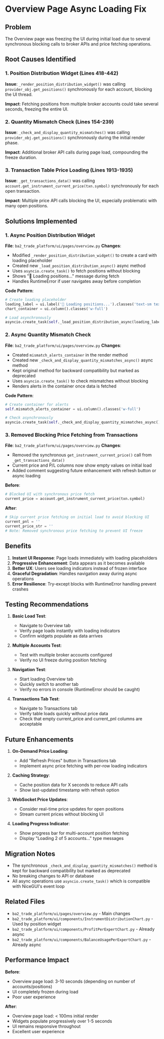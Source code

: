 # Overview Page Async Loading Fix

## Problem
The Overview page was freezing the UI during initial load due to several synchronous blocking calls to broker APIs and price fetching operations.

## Root Causes Identified

### 1. Position Distribution Widget (Lines 418-442)
**Issue**: `_render_position_distribution_widget()` was calling `provider_obj.get_positions()` synchronously for each account, blocking the UI thread.

**Impact**: Fetching positions from multiple broker accounts could take several seconds, freezing the entire UI.

### 2. Quantity Mismatch Check (Lines 154-239)
**Issue**: `_check_and_display_quantity_mismatches()` was calling `provider_obj.get_positions()` synchronously during the initial render phase.

**Impact**: Additional broker API calls during page load, compounding the freeze duration.

### 3. Transaction Table Price Loading (Lines 1913-1935)
**Issue**: `_get_transactions_data()` was calling `account.get_instrument_current_price(txn.symbol)` synchronously for each open transaction.

**Impact**: Multiple price API calls blocking the UI, especially problematic with many open positions.

## Solutions Implemented

### 1. Async Position Distribution Widget
**File**: `ba2_trade_platform/ui/pages/overview.py`
**Changes**:
- Modified `_render_position_distribution_widget()` to create a card with loading placeholder
- Created new `_load_position_distribution_async()` async method
- Uses `asyncio.create_task()` to fetch positions without blocking
- Shows "🔄 Loading positions..." message during fetch
- Handles RuntimeError if user navigates away before completion

**Code Pattern**:
```python
# Create loading placeholder
loading_label = ui.label('🔄 Loading positions...').classes('text-sm text-gray-500')
chart_container = ui.column().classes('w-full')

# Load asynchronously
asyncio.create_task(self._load_position_distribution_async(loading_label, chart_container, grouping_field))
```

### 2. Async Quantity Mismatch Check
**File**: `ba2_trade_platform/ui/pages/overview.py`
**Changes**:
- Created `mismatch_alerts_container` in the render method
- Created new `_check_and_display_quantity_mismatches_async()` async method
- Kept original method for backward compatibility but marked as deprecated
- Uses `asyncio.create_task()` to check mismatches without blocking
- Renders alerts in the container once data is fetched

**Code Pattern**:
```python
# Create container for alerts
self.mismatch_alerts_container = ui.column().classes('w-full')

# Check asynchronously
asyncio.create_task(self._check_and_display_quantity_mismatches_async())
```

### 3. Removed Blocking Price Fetching from Transactions
**File**: `ba2_trade_platform/ui/pages/overview.py`
**Changes**:
- Removed the synchronous `get_instrument_current_price()` call from `_get_transactions_data()`
- Current price and P/L columns now show empty values on initial load
- Added comment suggesting future enhancement with refresh button or async loading

**Before**:
```python
# Blocked UI with synchronous price fetch
current_price = account.get_instrument_current_price(txn.symbol)
```

**After**:
```python
# Skip current price fetching on initial load to avoid blocking UI
current_pnl = ''
current_price_str = ''
# Note: Removed synchronous price fetching to prevent UI freeze
```

## Benefits

1. **Instant UI Response**: Page loads immediately with loading placeholders
2. **Progressive Enhancement**: Data appears as it becomes available
3. **Better UX**: Users see loading indicators instead of frozen interface
4. **Graceful Degradation**: Handles navigation away during async operations
5. **Error Resilience**: Try-except blocks with RuntimeError handling prevent crashes

## Testing Recommendations

1. **Basic Load Test**:
   - Navigate to Overview tab
   - Verify page loads instantly with loading indicators
   - Confirm widgets populate as data arrives

2. **Multiple Accounts Test**:
   - Test with multiple broker accounts configured
   - Verify no UI freeze during position fetching

3. **Navigation Test**:
   - Start loading Overview tab
   - Quickly switch to another tab
   - Verify no errors in console (RuntimeError should be caught)

4. **Transactions Tab Test**:
   - Navigate to Transactions tab
   - Verify table loads quickly without price data
   - Check that empty current_price and current_pnl columns are acceptable

## Future Enhancements

1. **On-Demand Price Loading**:
   - Add "Refresh Prices" button in Transactions tab
   - Implement async price fetching with per-row loading indicators

2. **Caching Strategy**:
   - Cache position data for X seconds to reduce API calls
   - Show last-updated timestamp with refresh option

3. **WebSocket Price Updates**:
   - Consider real-time price updates for open positions
   - Stream current prices without blocking UI

4. **Loading Progress Indicator**:
   - Show progress bar for multi-account position fetching
   - Display "Loading 2 of 5 accounts..." type messages

## Migration Notes

- The synchronous `_check_and_display_quantity_mismatches()` method is kept for backward compatibility but marked as deprecated
- No breaking changes to API or database
- All async operations use `asyncio.create_task()` which is compatible with NiceGUI's event loop

## Related Files

- `ba2_trade_platform/ui/pages/overview.py` - Main changes
- `ba2_trade_platform/ui/components/InstrumentDistributionChart.py` - Used by position widget
- `ba2_trade_platform/ui/components/ProfitPerExpertChart.py` - Already async
- `ba2_trade_platform/ui/components/BalanceUsagePerExpertChart.py` - Already async

## Performance Impact

**Before**:
- Overview page load: 3-10 seconds (depending on number of accounts/positions)
- UI completely frozen during load
- Poor user experience

**After**:
- Overview page load: < 100ms initial render
- Widgets populate progressively over 1-5 seconds
- UI remains responsive throughout
- Excellent user experience
